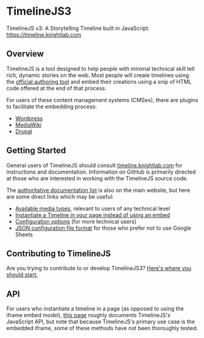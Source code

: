 TimelineJS3
============

TimelineJS v3: A Storytelling Timeline built in JavaScript.  https://timeline.knightlab.com

## Overview

TimelineJS is a tool designed to help people with minimal technical skill tell rich, dynamic stories on the web. Most people will create timelines using the [official authoring tool](http://timeline.knightlab.com/#make) and embed their creations using a snip of HTML code offered at the end of that process. 

For users of these content management systems (CMSes), there are plugins to facilitate the embedding process:

* [Wordpress](https://wordpress.org/plugins/knight-lab-timelinejs/)
* [MediaWiki](https://www.mediawiki.org/wiki/Extension:Modern_Timeline)
* [Drupal](https://www.drupal.org/docs/8/modules/views-timelinejs)


## Getting Started

General users of TimelineJS should consult [timeline.knightlab.com](https://timeline.knightlab.com) for instructions and documentation. Information on GitHub is primarily directed at those who are interested in working with the TimelineJS source code.

The [authoritative documentation list](https://timeline.knightlab.com/docs/) is also on the main website, but here are some direct links which may be useful:

* [Available media types](https://timeline.knightlab.com/docs/media-types.html), relevant to users of any technical level
* [Instantiate a Timeline in your page instead of using an embed](https://timeline.knightlab.com/docs/instantiate-a-timeline.html)
* [Configuration options](https://timeline.knightlab.com/docs/options.html) (for more technical users)
* [JSON configuration file format](https://timeline.knightlab.com/docs/json-format.html) for those who prefer not to use Google Sheets

## Contributing to TimelineJS
Are you trying to contribute to or develop TimelineJS3? [Here's where you should start.](https://github.com/NUKnightLab/TimelineJS3/blob/master/CONTRIBUTING.md)

## API

For users who instantiate a timeline in a page (as opposed to using the iframe embed model), [this page](https://github.com/NUKnightLab/TimelineJS3/blob/master/API.md) roughly documents TimelineJS's JavaScript API, but note that because TimelineJS's primary use case is the embedded iframe, some of these methods have not been thoroughly tested.

